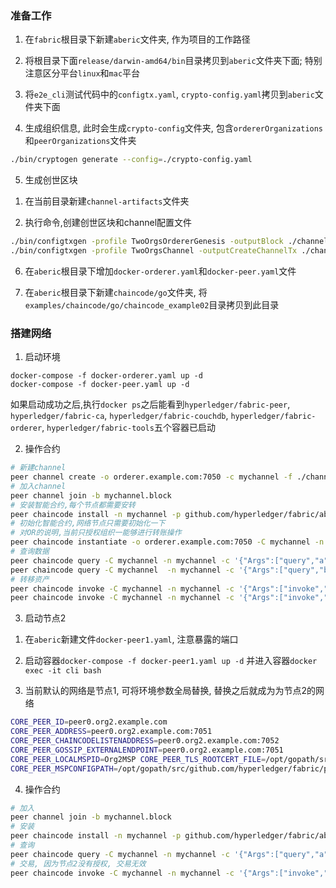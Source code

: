 ### 准备工作

1. 在`fabric`根目录下新建`aberic`文件夹, 作为项目的工作路径

2. 将根目录下面`release/darwin-amd64/bin`目录拷贝到`aberic`文件夹下面; 特别注意区分平台`linux`和`mac`平台

3. 将`e2e_cli`测试代码中的`configtx.yaml`, `crypto-config.yaml`拷贝到`aberic`文件夹下面

4. 生成组织信息, 此时会生成`crypto-config`文件夹, 包含`ordererOrganizations`和`peerOrganizations`文件夹

```sh
./bin/cryptogen generate --config=./crypto-config.yaml
```

5. 生成创世区块

1) 在当前目录新建`channel-artifacts`文件夹

2) 执行命令,创建创世区块和channel配置文件
```sh
./bin/configtxgen -profile TwoOrgsOrdererGenesis -outputBlock ./channel-artifacts/genesis.block
./bin/configtxgen -profile TwoOrgsChannel -outputCreateChannelTx ./channel-artifacts/mychannel.tx -channelID mychannel
```

6. 在`aberic`根目录下增加`docker-orderer.yaml`和`docker-peer.yaml`文件

7. 在`aberic`根目录下新建`chaincode/go`文件夹, 将`examples/chaincode/go/chaincode_example02`目录拷贝到此目录

### 搭建网络


1. 启动环境

```
docker-compose -f docker-orderer.yaml up -d
docker-compose -f docker-peer.yaml up -d
```
如果启动成功之后,执行`docker ps`之后能看到`hyperledger/fabric-peer`, `hyperledger/fabric-ca`, `hyperledger/fabric-couchdb`, `hyperledger/fabric-orderer`, `hyperledger/fabric-tools`五个容器已启动

2. 操作合约
```sh
# 新建channel
peer channel create -o orderer.example.com:7050 -c mychannel -f ./channel-artifacts/mychannel.tx
# 加入channel
peer channel join -b mychannel.block
# 安装智能合约,每个节点都需要安转
peer chaincode install -n mychannel -p github.com/hyperledger/fabric/aberic/chaincode/go/chaincode_example02 -v 1.0
# 初始化智能合约,网络节点只需要初始化一下
# 对OR的说明,当前只授权组织一能够进行转账操作
peer chaincode instantiate -o orderer.example.com:7050 -C mychannel -n mychannel -c '{"Args":["init","a","100","b","200"]}' -P "OR ('Org1MSP.member')" -v 1.0
# 查询数据
peer chaincode query -C mychannel -n mychannel -c '{"Args":["query","a"]}'
peer chaincode query -C mychannel  -n mychannel -c '{"Args":["query","b"]}'
# 转移资产
peer chaincode invoke -C mychannel -n mychannel -c '{"Args":["invoke","a","b","5"]}'
peer chaincode invoke -C mychannel -n mychannel -c '{"Args":["invoke","b","a","5"]}'
```

3. 启动节点2

1) 在`aberic`新建文件`docker-peer1.yaml`, 注意暴露的端口

2) 启动容器`docker-compose -f docker-peer1.yaml up -d` 并进入容器`docker exec -it cli bash`

3) 当前默认的网络是节点1, 可将环境参数全局替换, 替换之后就成为为节点2的网络
```sh
CORE_PEER_ID=peer0.org2.example.com
CORE_PEER_ADDRESS=peer0.org2.example.com:7051
CORE_PEER_CHAINCODELISTENADDRESS=peer0.org2.example.com:7052
CORE_PEER_GOSSIP_EXTERNALENDPOINT=peer0.org2.example.com:7051
CORE_PEER_LOCALMSPID=Org2MSP CORE_PEER_TLS_ROOTCERT_FILE=/opt/gopath/src/github.com/hyperledger/fabric/peer/crypto/peerOrganizations/org2.example.com/peers/peer0.org2.example.com/tls/ca.crt
CORE_PEER_MSPCONFIGPATH=/opt/gopath/src/github.com/hyperledger/fabric/peer/crypto/peerOrganizations/org2.example.com/users/Admin@org2.example.com/msp
```

4) 操作合约
```sh
# 加入
peer channel join -b mychannel.block
# 安装
peer chaincode install -n mychannel -p github.com/hyperledger/fabric/aberic/chaincode/go/chaincode_example02 -v 1.0
# 查询
peer chaincode query -C mychannel -n mychannel -c '{"Args":["query","a"]}'
# 交易, 因为节点2没有授权, 交易无效
peer chaincode invoke -C mychannel -n mychannel -c '{"Args":["invoke","a","b","5"]}'
```

